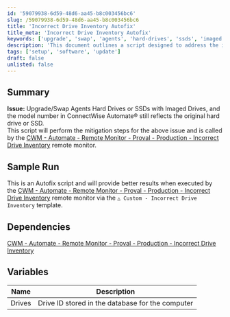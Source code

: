```yaml
---
id: '59079938-6d59-48d6-aa45-b8c003456bc6'
slug: /59079938-6d59-48d6-aa45-b8c003456bc6
title: 'Incorrect Drive Inventory Autofix'
title_meta: 'Incorrect Drive Inventory Autofix'
keywords: ['upgrade', 'swap', 'agents', 'hard-drives', 'ssds', 'imaged', 'inventory']
description: 'This document outlines a script designed to address the issue of incorrect drive inventory in ConnectWise Automate when upgrading or swapping agents’ hard drives or SSDs. The script is intended to be executed through a specific remote monitor template for optimal results.'
tags: ['setup', 'software', 'update']
draft: false
unlisted: false
---
```


## Summary

**Issue:** Upgrade/Swap Agents Hard Drives or SSDs with Imaged Drives, and the model number in ConnectWise Automate® still reflects the original hard drive or SSD.  
This script will perform the mitigation steps for the above issue and is called by the [CWM - Automate - Remote Monitor - Proval - Production - Incorrect Drive Inventory](/docs/97e53493-0cd3-4b69-91b1-1e3f70111f5f) remote monitor.

## Sample Run

This is an Autofix script and will provide better results when executed by the [CWM - Automate - Remote Monitor - Proval - Production - Incorrect Drive Inventory](/docs/97e53493-0cd3-4b69-91b1-1e3f70111f5f) remote monitor via the `△ Custom - Incorrect Drive Inventory` template.

## Dependencies

[CWM - Automate - Remote Monitor - Proval - Production - Incorrect Drive Inventory](/docs/97e53493-0cd3-4b69-91b1-1e3f70111f5f)

## Variables

| Name   | Description                                        |
|--------|----------------------------------------------------|
| Drives | Drive ID stored in the database for the computer   |
